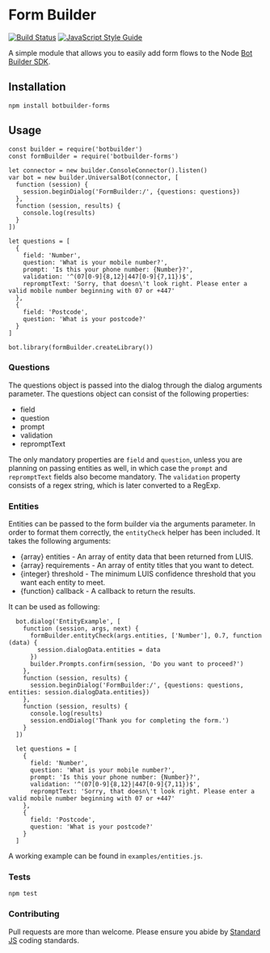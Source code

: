 # Form Builder

[![Build Status](https://travis-ci.org/tombarton/botbuilder-forms.svg?branch=master)](https://travis-ci.org/tombarton/botbuilder-forms)
[![JavaScript Style Guide](https://img.shields.io/badge/code_style-standard-brightgreen.svg)](https://standardjs.com)


A simple module that allows you to easily add form flows to the Node [Bot Builder SDK](https://github.com/Microsoft/BotBuilder).

## Installation

  `npm install botbuilder-forms`

## Usage

  ```
  const builder = require('botbuilder')
  const formBuilder = require('botbuilder-forms')

  let connector = new builder.ConsoleConnector().listen()
  var bot = new builder.UniversalBot(connector, [
    function (session) {
      session.beginDialog('FormBuilder:/', {questions: questions})
    },
    function (session, results) {
      console.log(results)
    }
  ])

  let questions = [
    {
      field: 'Number',
      question: 'What is your mobile number?',
      prompt: 'Is this your phone number: {Number}?',
      validation: '^(07[0-9]{8,12}|447[0-9]{7,11})$',
      repromptText: 'Sorry, that doesn\'t look right. Please enter a valid mobile number beginning with 07 or +447'
    },
    {
      field: 'Postcode',
      question: 'What is your postcode?'
    }
  ]

  bot.library(formBuilder.createLibrary())
  ```

### Questions

The questions object is passed into the dialog through the dialog arguments parameter. The questions object can consist of the following properties:

  * field
  * question
  * prompt
  * validation
  * repromptText

The only mandatory properties are `field` and `question`, unless you are planning on passing entities as well, in which case the `prompt` and `repromptText` fields also become mandatory. The `validation` property consists of a regex string, which is later converted to a RegExp.

### Entities

Entities can be passed to the form builder via the arguments parameter. In order to format them correctly, the `entityCheck` helper has been included. It takes the following arguments:

* {array} entities - An array of entity data that been returned from LUIS.
* {array} requirements - An array of entity titles that you want to detect.
* {integer} threshold - The minimum LUIS confidence threshold that you want each entity to meet.
* {function} callback - A callback to return the results.

 It can be used as following:

```
  bot.dialog('EntityExample', [
    function (session, args, next) {
      formBuilder.entityCheck(args.entities, ['Number'], 0.7, function (data) {
        session.dialogData.entities = data
      })
      builder.Prompts.confirm(session, 'Do you want to proceed?')
    },
    function (session, results) {
      session.beginDialog('FormBuilder:/', {questions: questions, entities: session.dialogData.entities})
    },
    function (session, results) {
      console.log(results)
      session.endDialog('Thank you for completing the form.')
    }
  ])

  let questions = [
    {
      field: 'Number',
      question: 'What is your mobile number?',
      prompt: 'Is this your phone number: {Number}?',
      validation: '^(07[0-9]{8,12}|447[0-9]{7,11})$',
      repromptText: 'Sorry, that doesn\'t look right. Please enter a valid mobile number beginning with 07 or +447'
    },
    {
      field: 'Postcode',
      question: 'What is your postcode?'
    }
  ]
```

A working example can be found in `examples/entities.js`.

### Tests

  `npm test`

### Contributing

Pull requests are more than welcome. Please ensure you abide by [Standard JS](https://standardjs.com/) coding standards.
